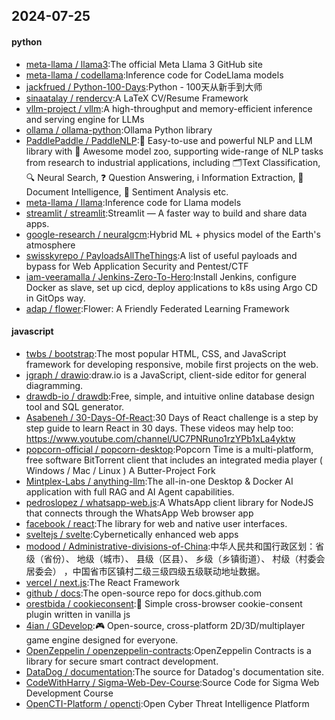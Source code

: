 ## 2024-07-25

#### python
* [meta-llama / llama3](https://github.com/meta-llama/llama3):The official Meta Llama 3 GitHub site
* [meta-llama / codellama](https://github.com/meta-llama/codellama):Inference code for CodeLlama models
* [jackfrued / Python-100-Days](https://github.com/jackfrued/Python-100-Days):Python - 100天从新手到大师
* [sinaatalay / rendercv](https://github.com/sinaatalay/rendercv):A LaTeX CV/Resume Framework
* [vllm-project / vllm](https://github.com/vllm-project/vllm):A high-throughput and memory-efficient inference and serving engine for LLMs
* [ollama / ollama-python](https://github.com/ollama/ollama-python):Ollama Python library
* [PaddlePaddle / PaddleNLP](https://github.com/PaddlePaddle/PaddleNLP):👑 Easy-to-use and powerful NLP and LLM library with 🤗 Awesome model zoo, supporting wide-range of NLP tasks from research to industrial applications, including 🗂Text Classification, 🔍 Neural Search, ❓ Question Answering, ℹ️ Information Extraction, 📄 Document Intelligence, 💌 Sentiment Analysis etc.
* [meta-llama / llama](https://github.com/meta-llama/llama):Inference code for Llama models
* [streamlit / streamlit](https://github.com/streamlit/streamlit):Streamlit — A faster way to build and share data apps.
* [google-research / neuralgcm](https://github.com/google-research/neuralgcm):Hybrid ML + physics model of the Earth's atmosphere
* [swisskyrepo / PayloadsAllTheThings](https://github.com/swisskyrepo/PayloadsAllTheThings):A list of useful payloads and bypass for Web Application Security and Pentest/CTF
* [iam-veeramalla / Jenkins-Zero-To-Hero](https://github.com/iam-veeramalla/Jenkins-Zero-To-Hero):Install Jenkins, configure Docker as slave, set up cicd, deploy applications to k8s using Argo CD in GitOps way.
* [adap / flower](https://github.com/adap/flower):Flower: A Friendly Federated Learning Framework

#### javascript
* [twbs / bootstrap](https://github.com/twbs/bootstrap):The most popular HTML, CSS, and JavaScript framework for developing responsive, mobile first projects on the web.
* [jgraph / drawio](https://github.com/jgraph/drawio):draw.io is a JavaScript, client-side editor for general diagramming.
* [drawdb-io / drawdb](https://github.com/drawdb-io/drawdb):Free, simple, and intuitive online database design tool and SQL generator.
* [Asabeneh / 30-Days-Of-React](https://github.com/Asabeneh/30-Days-Of-React):30 Days of React challenge is a step by step guide to learn React in 30 days. These videos may help too: https://www.youtube.com/channel/UC7PNRuno1rzYPb1xLa4yktw
* [popcorn-official / popcorn-desktop](https://github.com/popcorn-official/popcorn-desktop):Popcorn Time is a multi-platform, free software BitTorrent client that includes an integrated media player ( Windows / Mac / Linux ) A Butter-Project Fork
* [Mintplex-Labs / anything-llm](https://github.com/Mintplex-Labs/anything-llm):The all-in-one Desktop & Docker AI application with full RAG and AI Agent capabilities.
* [pedroslopez / whatsapp-web.js](https://github.com/pedroslopez/whatsapp-web.js):A WhatsApp client library for NodeJS that connects through the WhatsApp Web browser app
* [facebook / react](https://github.com/facebook/react):The library for web and native user interfaces.
* [sveltejs / svelte](https://github.com/sveltejs/svelte):Cybernetically enhanced web apps
* [modood / Administrative-divisions-of-China](https://github.com/modood/Administrative-divisions-of-China):中华人民共和国行政区划：省级（省份）、 地级（城市）、 县级（区县）、 乡级（乡镇街道）、 村级（村委会居委会） ，中国省市区镇村二级三级四级五级联动地址数据。
* [vercel / next.js](https://github.com/vercel/next.js):The React Framework
* [github / docs](https://github.com/github/docs):The open-source repo for docs.github.com
* [orestbida / cookieconsent](https://github.com/orestbida/cookieconsent):🍪 Simple cross-browser cookie-consent plugin written in vanilla js
* [4ian / GDevelop](https://github.com/4ian/GDevelop):🎮 Open-source, cross-platform 2D/3D/multiplayer game engine designed for everyone.
* [OpenZeppelin / openzeppelin-contracts](https://github.com/OpenZeppelin/openzeppelin-contracts):OpenZeppelin Contracts is a library for secure smart contract development.
* [DataDog / documentation](https://github.com/DataDog/documentation):The source for Datadog's documentation site.
* [CodeWithHarry / Sigma-Web-Dev-Course](https://github.com/CodeWithHarry/Sigma-Web-Dev-Course):Source Code for Sigma Web Development Course
* [OpenCTI-Platform / opencti](https://github.com/OpenCTI-Platform/opencti):Open Cyber Threat Intelligence Platform
